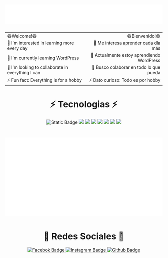 <h1 align="center">
  <img src="https://raw.githubusercontent.com/P4rilliS/P4rilliS/master/name.svg" alt="Marton Lederer" />
</h1>
<div align="center">
  <table>
    <tr>
      <td>😄Welcome!😄</td>
      <td align="right">😄Bienvenido!😄</td>
    </tr>
    <tr>
      <td>👀 I'm interested in learning more every day</td>
      <td align="right">👀 Me interesa aprender cada día más</td>
    </tr>
    <tr>
      <td>🌱 I'm currently learning WordPress</td>
      <td align="right">🌱 Actualmente estoy aprendiendo WordPress</td>
    </tr>
    <tr>
      <td>💞️ I'm looking to collaborate in everything I can</td>
      <td align="right">💞️ Busco colaborar en todo lo que pueda</td>
    </tr>
    <tr>
      <td>⚡ Fun fact: Everything is for a hobby</td>
      <td align="right">⚡ Dato curioso: Todo es por hobby</td>
    </tr>
  </table>
</div>
<div align="center"><h1>⚡ Tecnologias ⚡</h1></div>
<div align="center">
  <img alt="Static Badge" src="https://img.shields.io/badge/HTML5-1?style=for-the-badge&logo=html5&logoColor=%23E34F26&labelColor=black&color=%23E34F26">
  <img src="https://img.shields.io/badge/CSS-1?style=for-the-badge&logo=css&logoColor=%23663399&labelColor=black&color=%23663399">
  <img src="https://img.shields.io/badge/SASS-1?style=for-the-badge&logo=sass&logoColor=%23CC6699&labelColor=black&color=%23CC6699">
  <img src="https://img.shields.io/badge/JavaScript-1?style=for-the-badge&logo=javascript&logoColor=%23F7DF1E&labelColor=black&color=%23F7DF1E">
  <img src="https://img.shields.io/badge/Python-1?style=for-the-badge&logo=python&logoColor=%233776AB&labelColor=black&color=%233776AB">
  <img src="https://img.shields.io/badge/React-1?style=for-the-badge&logo=react&logoColor=%2361DAFB&labelColor=black&color=%2361DAFB">
  <img src="https://img.shields.io/badge/WordPress-1?style=for-the-badge&logo=wordpress&logoColor=%2321759B&labelColor=black&color=%2321759B">
  <img src="https://img.shields.io/badge/Googlesheets-1?style=for-the-badge&logo=googlesheets&logoColor=%2334A853&labelColor=black&color=%2334A853">
</div>
<h1 align="center">
  <img src="https://raw.githubusercontent.com/P4rilliS/P4rilliS/master/lenguajes.svg" alt="Lenguajes" />
</h1>
<div align="center"><h1>🔗 Redes Sociales 🔗</h1></div>
  <div align="center">
    <a href="https://facebook.com/slpl46">
      <img src="https://img.shields.io/badge/Facebook-a?style=for-the-badge&logo=facebook&color=0866FF" alt="Facebok Badge" >
    </a>
    <a href="https://instagram.com/slpl46">
      <img src="https://img.shields.io/badge/Instagram-a?style=for-the-badge&logo=instagram&color=%23FF0069" alt="Instagram Badge" >
    </a>
    <a href="https://github.com/P4rilliS">
      <img src="https://img.shields.io/badge/GitHub-a?style=for-the-badge&logo=github&color=%23181717&link=https%3A%2F%2Fwww.instagram.com%2Fslpl46" alt="Github Badge">
    </a>
  </div>
 


